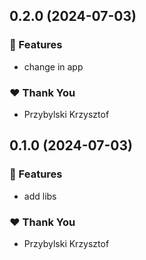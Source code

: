 ## 0.2.0 (2024-07-03)


### 🚀 Features

- change in app


### ❤️  Thank You

- Przybylski Krzysztof

## 0.1.0 (2024-07-03)


### 🚀 Features

- add libs


### ❤️  Thank You

- Przybylski Krzysztof